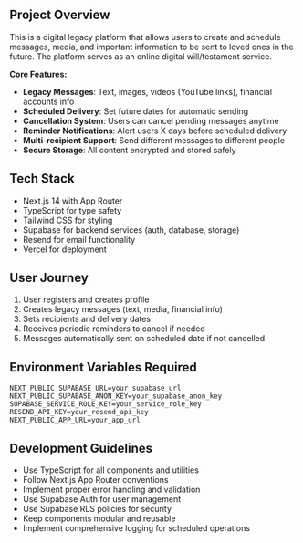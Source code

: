 <!-- Digital Legacy Platform - Next.js + Supabase + Resend API -->

## Project Overview
This is a digital legacy platform that allows users to create and schedule messages, media, and important information to be sent to loved ones in the future. The platform serves as an online digital will/testament service.

**Core Features:**
- **Legacy Messages**: Text, images, videos (YouTube links), financial accounts info
- **Scheduled Delivery**: Set future dates for automatic sending
- **Cancellation System**: Users can cancel pending messages anytime
- **Reminder Notifications**: Alert users X days before scheduled delivery
- **Multi-recipient Support**: Send different messages to different people
- **Secure Storage**: All content encrypted and stored safely

## Tech Stack
- Next.js 14 with App Router
- TypeScript for type safety
- Tailwind CSS for styling
- Supabase for backend services (auth, database, storage)
- Resend for email functionality
- Vercel for deployment

## User Journey
1. User registers and creates profile
2. Creates legacy messages (text, media, financial info)
3. Sets recipients and delivery dates
4. Receives periodic reminders to cancel if needed
5. Messages automatically sent on scheduled date if not cancelled

## Environment Variables Required
```
NEXT_PUBLIC_SUPABASE_URL=your_supabase_url
NEXT_PUBLIC_SUPABASE_ANON_KEY=your_supabase_anon_key
SUPABASE_SERVICE_ROLE_KEY=your_service_role_key
RESEND_API_KEY=your_resend_api_key
NEXT_PUBLIC_APP_URL=your_app_url
```

## Development Guidelines
- Use TypeScript for all components and utilities
- Follow Next.js App Router conventions
- Implement proper error handling and validation
- Use Supabase Auth for user management
- Use Supabase RLS policies for security
- Keep components modular and reusable
- Implement comprehensive logging for scheduled operations